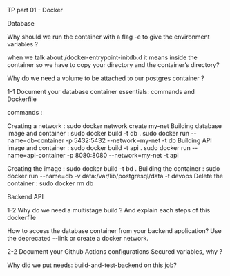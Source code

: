 TP part 01 - Docker

Database

Why should we run the container with a flag -e to give the
environment variables ?

when we talk about /docker-entrypoint-initdb.d it means inside the container so we have to copy your directory and the container’s directory?

Why do we need a volume to be attached to our postgres container ?


1-1 Document your database container essentials: commands and
Dockerfile

commands : 


Creating a network :
sudo docker network create my-net
Building database image and container :
sudo docker build -t db .
sudo docker run --name=db-container -p 5432:5432 --network=my-net -t db
Building API image and container :
sudo docker build -t api .
sudo docker run --name=api-container -p 8080:8080 --network=my-net -t api

Creating the image : 
    sudo docker build -t bd .
Building the container : 
    sudo docker run --name=db -v data:/var/lib/postgresql/data -t devops
Delete the container :
    sudo docker rm db

Backend API

1-2 Why do we need a multistage build ? And explain each steps of
this dockerfile

How to access the database container from your backend application? Use the deprecated
--link or create a docker network.

2-2 Document your Github Actions configurations
Secured variables, why ?

Why did we put needs: build-and-test-backend on this job?